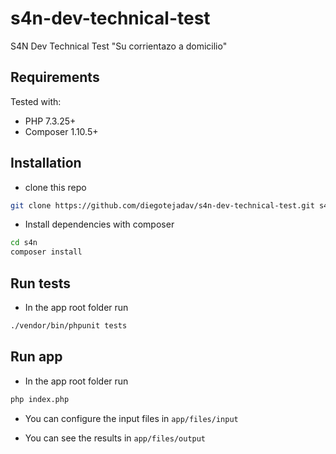 # s4n-dev-technical-test
S4N Dev Technical Test "Su corrientazo a domicilio"

## Requirements
Tested with:

- PHP 7.3.25+
- Composer 1.10.5+

## Installation

- clone this repo
```sh
git clone https://github.com/diegotejadav/s4n-dev-technical-test.git s4n
```

- Install dependencies with composer

```sh
cd s4n
composer install
```

## Run tests
- In the app root folder run
```sh
./vendor/bin/phpunit tests
```

## Run app
- In the app root folder run
```sh
php index.php
```
- You can configure the input files in
`app/files/input`

- You can see the results in
`app/files/output`